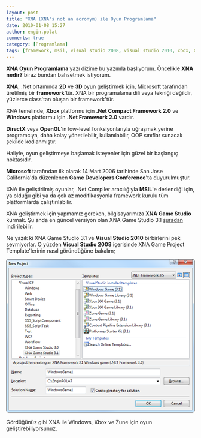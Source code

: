 ```yaml
---
layout: post
title: "XNA (XNA's not an acronym) ile Oyun Programlama"
date: 2010-01-08 15:27
author: engin.polat
comments: true
category: [Programlama]
tags: [framework, msil, visual studio 2008, visual studio 2010, xbox, XNA, xna game studio, zune]
---
```

**XNA Oyun Programlama** yazı dizime bu yazımla başlıyorum. Öncelikle **XNA nedir?** biraz bundan bahsetmek istiyorum.

**XNA**, .Net ortamında **2D** ve **3D** oyun geliştirmek için, Microsoft tarafından üretilmiş bir **framework**'tür. XNA bir programalama dili veya tekniği değildir, yüzlerce class'tan oluşan bir framework'tür.

XNA temelinde, **Xbox** platformu için **.Net Compact Framework 2.0** ve **Windows** platformu için **.Net Framework 2.0** vardır.

**DirectX** veya **OpenGL**'in low-level fonksiyonlarıyla uğraşmak yerine programcıya, daha kolay yönetilebilir, kullanılabilir, OOP sınıflar sunacak şekilde kodlanmıştır.

Haliyle, oyun geliştirmeye başlamak isteyenler için güzel bir başlangıç noktasıdır.

**Microsoft** tarafından ilk olarak 14 Mart 2006 tarihinde San Jose California'da düzenlenen **Game Developers Conference**'ta duyurulmuştur.

XNA ile geliştirilmiş oyunlar, .Net Compiler aracılığıyla **MSIL**'e derlendiği için, ya olduğu gibi ya da çok az modifikasyonla framework kurulu tüm platformlarda çalıştırılabilir.

XNA geliştirmek için yapmamız gereken, bilgisayarımıza **XNA Game Studio** kurmak. Şu anda en güncel versiyon olan XNA Game Studio 3.1 <a title="Microsoft: XNA Game Development 3.1" href="http://www.microsoft.com/downloads/details.aspx?FamilyID=80782277-D584-42D2-8024-893FCD9D3E82&amp;displaylang=en" target="_blank">şuradan</a> indirilebilir.

Ne yazık ki XNA Game Studio 3.1 ve **Visual Studio 2010** birbirlerini pek sevmiyorlar. O yüzden **Visual Studio 2008** içerisinde XNA Game Project Template'lerinin nasıl göründüğüne bakalım;

<a href="/assets/uploads/2010/01/XNA_1.png">![](/assets/uploads/2010/01/XNA_1.png "XNA_1")</a>

Gördüğünüz gibi XNA ile Windows, Xbox ve Zune için oyun geliştirebiliyorsunuz.

